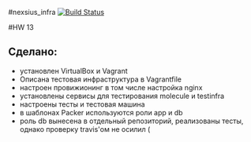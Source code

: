 #nexsius_infra [![Build Status](https://travis-ci.com/otus-devops-2019-02/nexsius_infra.svg?branch=ansible-4)](https://travis-ci.com/otus-devops-2019-02/nexsius_infra)

#HW 13
## Сделано:
 - установлен VirtualBox и Vagrant
 - Описана тестовая инфраструктура в Vagrantfile
 - настроен провижионинг в том числе настройка nginx
 - установлены сервисы для тестирования molecule и testinfra
 - настроены тесты и тестовая машина
 - в шаблонах Packer используются роли app и db 
 - роль db вынесена в отдельный репозиторий, реализованы тесты, однако проверку travis'ом не осилил (
 

